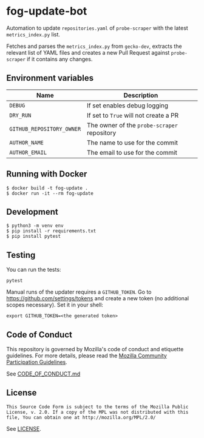 # fog-update-bot

Automation to update `repositories.yaml` of `probe-scraper` with the latest `metrics_index.py` list.

Fetches and parses the `metrics_index.py` from `gecko-dev`, extracts the relevant list of YAML files
and creates a new Pull Request against `probe-scraper` if it contains any changes.

## Environment variables

| Name | Description |
| ---- | ----------- |
| `DEBUG` | If set enables debug logging |
| `DRY_RUN` | If set to `True` will not create a PR |
| `GITHUB_REPOSITORY_OWNER` | The owner of the `probe-scraper` repository |
| `AUTHOR_NAME` | The name to use for the commit |
| `AUTHOR_EMAIL` | The email to use for the commit |

## Running with Docker

```
$ docker build -t fog-update .
$ docker run -it --rm fog-update
```

## Development

```
$ python3 -m venv env
$ pip install -r requirements.txt
$ pip install pytest
```

## Testing

You can run the tests:

```
pytest
```

Manual runs of the updater requires a `GITHUB_TOKEN`.
Go to <https://github.com/settings/tokens> and create a new token (no additional scopes necessary).
Set it in your shell:

```
export GITHUB_TOKEN=<the generated token>
```

## Code of Conduct

This repository is governed by Mozilla's code of conduct and etiquette guidelines.
For more details, please read the
[Mozilla Community Participation Guidelines](https://www.mozilla.org/about/governance/policies/participation/).

See [CODE_OF_CONDUCT.md](../CODE_OF_CONDUCT.md)

## License

    This Source Code Form is subject to the terms of the Mozilla Public
    License, v. 2.0. If a copy of the MPL was not distributed with this
    file, You can obtain one at http://mozilla.org/MPL/2.0/

See [LICENSE](../LICENSE).
